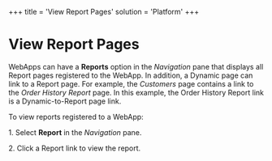 +++
title = 'View Report Pages'
solution = 'Platform'
+++

# View Report Pages

WebApps can have a **Reports** option in the *Navigation* pane that
displays all Report pages registered to the WebApp. In addition, a
Dynamic page can link to a Report page. For example, the *Customers*
page contains a link to the *Order History Report* page. In this
example, the Order History Report link is a Dynamic-to-Report page link.

To view reports registered to a WebApp:

1\. Select **Report** in the *Navigation* pane.

2\. Click a Report link to view the report.
